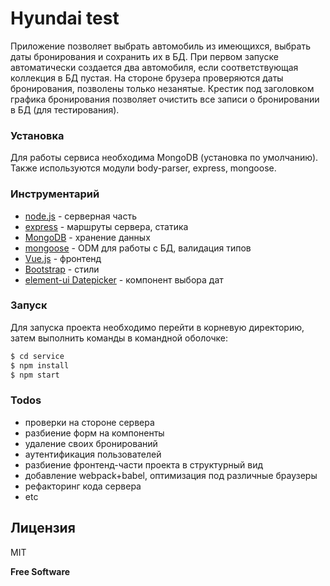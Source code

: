 # Hyundai test

Приложение позволяет выбрать автомобиль из имеющихся, выбрать даты бронирования и сохранить их в БД. При первом запуске автоматически создается два автомобиля, если соответствующая коллекция в БД пустая. На стороне брузера проверяются даты бронирования, позволены только незанятые. Крестик под заголовком графика бронирования позволяет очистить все записи о бронировании в БД (для тестирования).

### Установка

Для работы сервиса необходима MongoDB (установка по умолчанию). Также используются модули body-parser, express, mongoose.

### Инструментарий

 - [node.js] - серверная часть
 - [express] - маршруты сервера, статика
 - [MongoDB] - хранение данных
 - [mongoose] - ODM для работы с БД, валидация типов
 - [Vue.js] - фронтенд
 - [Bootstrap] - стили
 - [element-ui Datepicker] - компонент выбора дат


### Запуск

Для запуска проекта необходимо перейти в корневую директорию, затем выполнить команды в командной оболочке:

```sh
$ cd service
$ npm install
$ npm start
```

### Todos

 - проверки на стороне сервера
 - разбиение форм на компоненты
 - удаление своих бронирований
 - аутентификация пользователей
 - разбиение фронтенд-части проекта в структурный вид
 - добавление webpack+babel, оптимизация под различные браузеры
 - рефакторинг кода сервера
 - etc

Лицензия
----

MIT

**Free Software**

   [node.js]: <http://nodejs.org>
   [express]: <http://expressjs.com>
   [MongoDB]: <https://docs.mongodb.com/>
   [mongoose]: <https://mongoosejs.com/>
   [Vue.js]: <https://ru.vuejs.org/>
   [Bootstrap]: <https://getbootstrap.com/>
   [element-ui Datepicker]: <https://element.eleme.io/#/en-US/component/date-picker>
